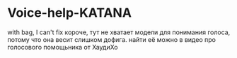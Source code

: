 # Voice-help-KATANA
with bag, I can't fix
короче, тут не хватает модели для понимания голоса, потому что она весит слишком дофига. найти её можно в видео про голосового помощьника от ХаудиХо
